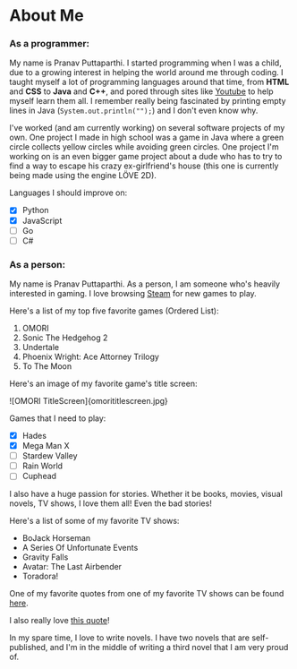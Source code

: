# About Me
### As a programmer:
My name is Pranav Puttaparthi. I started programming when I was a child, due to a growing interest in helping the world around me through coding. I taught myself a lot of programming languages around that time, from **HTML** and **CSS** to **Java** and **C++**, and pored through sites like [Youtube](https://youtube.com) to help myself learn them all. I remember really being fascinated by printing empty lines in Java (`System.out.println("");`) and I don't even know why.

I've worked (and am currently working) on several software projects of my own. One project I made in high school was a game in Java where a green circle collects yellow circles while avoiding green circles. One project I'm working on is an even bigger game project about a dude who has to try to find a way to escape his crazy ex-girlfriend's house (this one is currently being made using the engine LÖVE 2D).

Languages I should improve on:
- [x] Python
- [x] JavaScript
- [ ] Go
- [ ] C#

### As a person:

My name is Pranav Puttaparthi. As a person, I am someone who's heavily interested in gaming. I love browsing [Steam](https://store.steampowered.com/) for new games to play.

Here's a list of my top five favorite games (Ordered List):
1. OMORI
2. Sonic The Hedgehog 2
3. Undertale
4. Phoenix Wright: Ace Attorney Trilogy
5. To The Moon

Here's an image of my favorite game's title screen:

![OMORI TitleScreen]{omorititlescreen.jpg}

Games that I need to play:
- [x] Hades
- [x] Mega Man X
- [ ] Stardew Valley
- [ ] Rain World
- [ ] Cuphead

I also have a huge passion for stories. Whether it be books, movies, visual novels, TV shows, I love them all! Even the bad stories!

Here's a list of some of my favorite TV shows:
- BoJack Horseman
- A Series Of Unfortunate Events
- Gravity Falls
- Avatar: The Last Airbender
- Toradora!

One of my favorite quotes from one of my favorite TV shows can be found [here](firstquote.md).

I also really love [this quote](secondquote.md)!

In my spare time, I love to write novels. I have two novels that are self-published, and I'm in the middle of writing a third novel that I am very proud of.